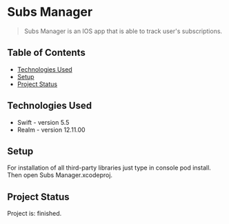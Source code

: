 # Subs Manager
> Subs Manager is an IOS app that is able to track user's subscriptions.


## Table of Contents
* [Technologies Used](#technologies-used)
* [Setup](#setup)
* [Project Status](#project-status)
<!-- * [License](#license) -->


## Technologies Used
- Swift - version 5.5
- Realm - version 12.11.00


## Setup
For installation of all third-party libraries just type in console pod install. Then open Subs Manager.xcodeproj.


## Project Status
Project is: finished.


<!-- Optional -->
<!-- ## License -->
<!-- This project is open source and available under the [... License](). -->

<!-- You don't have to include all sections - just the one's relevant to your project -->
